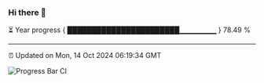 ### Hi there 👋

⏳ Year progress { ███████████████████████▁▁▁▁▁▁▁ } 78.49 %

---

⏰ Updated on Mon, 14 Oct 2024 06:19:34 GMT

![Progress Bar CI](https://github.com/liununu/liununu/workflows/Progress%20Bar%20CI/badge.svg)
